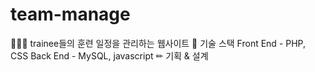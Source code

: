 # team-manage
👨‍👨‍👧 trainee들의 훈련 일정을 관리하는 웹사이트
📗 기술 스택
Front End - PHP, CSS
Back End - MySQL, javascript
✏ 기획 & 설계

